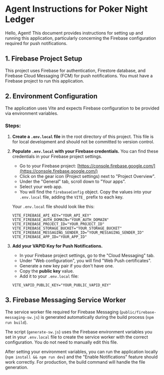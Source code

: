 # Agent Instructions for Poker Night Ledger

Hello, Agent! This document provides instructions for setting up and running this application, particularly concerning the Firebase configuration required for push notifications.

## 1. Firebase Project Setup

This project uses Firebase for authentication, Firestore database, and Firebase Cloud Messaging (FCM) for push notifications. You must have a Firebase project to run this application.

## 2. Environment Configuration

The application uses Vite and expects Firebase configuration to be provided via environment variables.

### Steps:

1.  **Create a `.env.local` file** in the root directory of this project. This file is for local development and should not be committed to version control.

2.  **Populate `.env.local` with your Firebase credentials.** You can find these credentials in your Firebase project settings.
    - Go to your Firebase project: [https://console.firebase.google.com/](https://console.firebase.google.com/)
    - Click on the gear icon (Project settings) next to "Project Overview".
    - Under the "General" tab, scroll down to "Your apps".
    - Select your web app.
    - You will find the `firebaseConfig` object. Copy the values into your `.env.local` file, adding the `VITE_` prefix to each key.

    Your `.env.local` file should look like this:

    ```
    VITE_FIREBASE_API_KEY="YOUR_API_KEY"
    VITE_FIREBASE_AUTH_DOMAIN="YOUR_AUTH_DOMAIN"
    VITE_FIREBASE_PROJECT_ID="YOUR_PROJECT_ID"
    VITE_FIREBASE_STORAGE_BUCKET="YOUR_STORAGE_BUCKET"
    VITE_FIREBASE_MESSAGING_SENDER_ID="YOUR_MESSAGING_SENDER_ID"
    VITE_FIREBASE_APP_ID="YOUR_APP_ID"
    ```

3.  **Add your VAPID Key for Push Notifications.**
    - In your Firebase project settings, go to the "Cloud Messaging" tab.
    - Under "Web configuration", you will find "Web Push certificates".
    - Generate a new key pair if you don't have one.
    - Copy the **public key** value.
    - Add it to your `.env.local` file:

    ```
    VITE_VAPID_PUBLIC_KEY="YOUR_PUBLIC_VAPID_KEY"
    ```

## 3. Firebase Messaging Service Worker

The service worker file required for Firebase Messaging (`public/firebase-messaging-sw.js`) is generated automatically during the build process (`npm run build`).

The script (`generate-sw.js`) uses the Firebase environment variables you set in your `.env.local` file to create the service worker with the correct configuration. You do not need to manually edit this file.

After setting your environment variables, you can run the application locally (`npm install && npm run dev`) and the "Enable Notifications" feature should work correctly. For production, the build command will handle the file generation.
